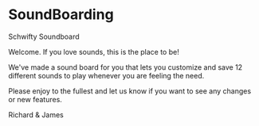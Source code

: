 # SoundBoarding
Schwifty Soundboard

Welcome.
If you love sounds, this is the place to be!

We've made a sound board for you that lets you customize and save 12 different sounds to play whenever you are feeling the need.

Please enjoy to the fullest and let us know if you want to see any changes or new features.

Richard & James
